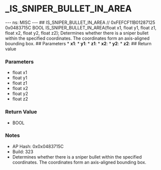 # _IS_SNIPER_BULLET_IN_AREA

--- ns: MISC --- ## IS_SNIPER_BULLET_IN_AREA  // 0xFEFCF11B01287125 0x0483715C BOOL IS_SNIPER_BULLET_IN_AREA(float x1, float y1, float z1, float x2, float y2, float z2);  Determines whether there is a sniper bullet within the specified coordinates. The coordinates form an axis-aligned bounding box.  ## Parameters * **x1**: * **y1**: * **z1**: * **x2**: * **y2**: * **z2**:  ## Return value

### Parameters
* float x1
* float y1
* float z1
* float x2
* float y2
* float z2

### Return Value
* BOOL

### Notes
* AP Hash: 0x0x0483715C
* Build: 323
* Determines whether there is a sniper bullet within the specified coordinates. The coordinates form an axis-aligned bounding box.

